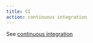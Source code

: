 ```yaml
---
title: CI
action: continuous integration
---
```


See [continuous integration](/continuous-integration/)
